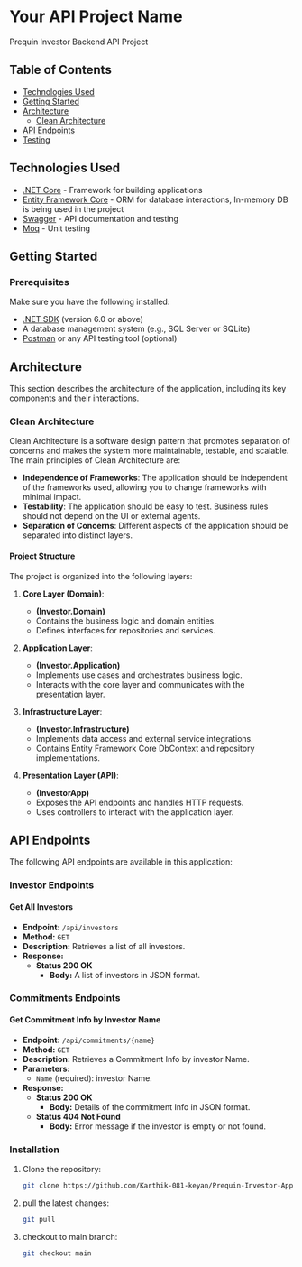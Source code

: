 # Your API Project Name

Prequin Investor Backend API Project

## Table of Contents

- [Technologies Used](#technologies-used)
- [Getting Started](#getting-started)
- [Architecture](#architecture)
  - [Clean Architecture](#clean-architecture)
- [API Endpoints](#api-endpoints)
- [Testing](#testing)

## Technologies Used

- [.NET Core](https://dotnet.microsoft.com/) - Framework for building applications
- [Entity Framework Core](https://docs.microsoft.com/en-us/ef/core/) - ORM for database interactions, In-memory DB is being used in the project
- [Swagger](https://swagger.io/) - API documentation and testing
- [Moq](https://github.com/jbogard/MediatR) - Unit testing

## Getting Started

### Prerequisites

Make sure you have the following installed:

- [.NET SDK](https://dotnet.microsoft.com/download) (version 6.0 or above)
- A database management system (e.g., SQL Server or SQLite)
- [Postman](https://www.postman.com/) or any API testing tool (optional)

## Architecture

This section describes the architecture of the application, including its key components and their interactions.

### Clean Architecture

Clean Architecture is a software design pattern that promotes separation of concerns and makes the system more maintainable, testable, and scalable. The main principles of Clean Architecture are:

- **Independence of Frameworks**: The application should be independent of the frameworks used, allowing you to change frameworks with minimal impact.
- **Testability**: The application should be easy to test. Business rules should not depend on the UI or external agents.
- **Separation of Concerns**: Different aspects of the application should be separated into distinct layers.

#### Project Structure

The project is organized into the following layers:

1. **Core Layer (Domain)**:

   - **(Investor.Domain)**
   - Contains the business logic and domain entities.
   - Defines interfaces for repositories and services.

2. **Application Layer**:

   - **(Investor.Application)**
   - Implements use cases and orchestrates business logic.
   - Interacts with the core layer and communicates with the presentation layer.

3. **Infrastructure Layer**:

   - **(Investor.Infrastructure)**
   - Implements data access and external service integrations.
   - Contains Entity Framework Core DbContext and repository implementations.

4. **Presentation Layer (API)**:

   - **(InvestorApp)**
   - Exposes the API endpoints and handles HTTP requests.
   - Uses controllers to interact with the application layer.

## API Endpoints

The following API endpoints are available in this application:

### Investor Endpoints

#### Get All Investors

- **Endpoint:** `/api/investors`
- **Method:** `GET`
- **Description:** Retrieves a list of all investors.
- **Response:**
  - **Status 200 OK**
    - **Body:** A list of investors in JSON format.

### Commitments Endpoints

#### Get Commitment Info by Investor Name

- **Endpoint:** `/api/commitments/{name}`
- **Method:** `GET`
- **Description:** Retrieves a Commitment Info by investor Name.
- **Parameters:**
  - `Name` (required): investor Name.
- **Response:**
  - **Status 200 OK**
    - **Body:** Details of the commitment Info in JSON format.
  - **Status 404 Not Found**
    - **Body:** Error message if the investor is empty or not found.

### Installation

1. Clone the repository:

   ```bash
   git clone https://github.com/Karthik-081-keyan/Prequin-Investor-App.git
   ```

2. pull the latest changes:

   ```bash
   git pull
   ```

3. checkout to main branch:

   ```bash
   git checkout main
   ```
